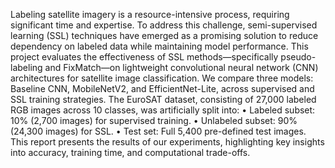Labeling satellite imagery is a resource-intensive process, requiring significant time and expertise. To address this challenge, semi-supervised learning (SSL) techniques have emerged as a promising solution to reduce dependency on labeled data while maintaining model performance. This project evaluates the effectiveness of SSL methods—specifically pseudo-labeling and FixMatch—on lightweight convolutional neural network (CNN) architectures for satellite image classification. We compare three models: Baseline CNN, MobileNetV2, and EfficientNet-Lite, across supervised and SSL training strategies.
The EuroSAT dataset, consisting of 27,000 labeled RGB images across 10 classes, was artificially split into:
•	Labeled subset: 10% (2,700 images) for supervised training.
•	Unlabeled subset: 90% (24,300 images) for SSL.
•	Test set: Full 5,400 pre-defined test images.
This report presents the results of our experiments, highlighting key insights into accuracy, training time, and computational trade-offs.
